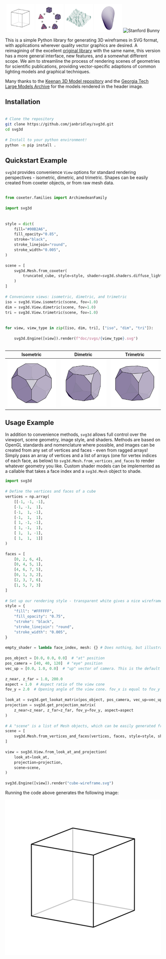<div style="text-align: center;">
   <img src='doc/svgs/cube-wireframe.svg' alt='Cube Wireframe' width='18%'/>
   <img src='doc/svgs/cycle-compact.svg' alt='Alternation Cycle' width='18%'/>
   <img src='doc/svgs/CrumpledDevelopable-tri-compact.svg' alt='Keenan CrumpledDevelopable' width='18%'/>
   <img src='doc/svgs/oloid_64-tri-compact.svg' alt='Keenan Oloid' width='18%'/>
   <!-- <img src='doc/svgs/teapot-tri.svg' alt='Stanford Teapot' width='20%'/> -->
   <img src='doc/svgs/bunny-tri-compact.svg' alt='Stanford Bunny' width='18%'/>
</div>



This is a simple Python library for generating 3D wireframes in SVG format, with applications wherever quality vector graphics are desired. A reimagining of the excellent [original library](https://prideout.net/blog/svg_wireframes/#using-the-api) with the same name, this version has a more general interface, new features, and a somewhat different scope. We aim to streamline the process of rendering scenes of geometries for scientific publications, providing vector-specific adaptions of common lighting models and graphical techniques.

Many thanks to the [Keenan 3D Model repository](https://www.cs.cmu.edu/~kmcrane/Projects/ModelRepository/) and the [Georgia Tech Large Models Archive](https://sites.cc.gatech.edu/projects/large_models/) for the models rendered in the header image.

## Installation

```bash

# Clone the repository
git clone https://github.com/janbridley/svg3d.git
cd svg3d

# Install to your python environment!
python -m pip install .

```


## Quickstart Example

`svg3d` provides convenience `View` options for standard rendering perspectives - isometric, dimetric, and trimetric. Shapes can be easily created from coxeter objects, or from raw mesh data.

```python

from coxeter.families import ArchimedeanFamily

import svg3d


style = dict(
    fill="#00B2A6",
    fill_opacity="0.85",
    stroke="black",
    stroke_linejoin="round",
    stroke_width="0.005",
)

scene = [
    svg3d.Mesh.from_coxeter(
        truncated_cube, style=style, shader=svg3d.shaders.diffuse_lighting
    )
]

# Convenience views: isometric, dimetric, and trimetric
iso = svg3d.View.isometric(scene, fov=1.0)
dim = svg3d.View.dimetric(scene, fov=1.0)
tri = svg3d.View.trimetric(scene, fov=1.0)


for view, view_type in zip([iso, dim, tri], ["iso", "dim", "tri"]):

    svg3d.Engine([view]).render(f"doc/svgs/{view_type}.svg")



```

| Isometric | Dimetric | Trimetric |
|-----------|----------|-----------|
| ![Isometric Image](doc/svgs/iso.svg) | ![Dimetric Image](doc/svgs/dim.svg) | ![Trimetric Image](doc/svgs/tri.svg) |


## Usage Example

In addition to convenience methods, `svg3d` allows full control over the viewport, scene geometry, image style, and shaders. Methods are based on OpenGL standards and nomenclature where possible, and images can be created from any set of vertices and faces - even from ragged arrays! Simply pass an array of vertices and a list of arrays (one for vertex indices of each face, as below) to `svg3d.Mesh.from_vertices_and_faces` to render whatever geometry you like. Custom shader models can be implemented as a callable that takes a face index and a `svg3d.Mesh` object to shade.

```python
import svg3d

# Define the vertices and faces of a cube
vertices = np.array(
    [[-1, -1, -1],
    [-1, -1,  1],
    [-1,  1, -1],
    [-1,  1,  1],
    [ 1, -1, -1],
    [ 1, -1,  1],
    [ 1,  1, -1],
    [ 1,  1,  1]]
)

faces = [
    [0, 2, 6, 4],
    [0, 4, 5, 1],
    [4, 6, 7, 5],
    [0, 1, 3, 2],
    [2, 3, 7, 6],
    [1, 5, 7, 3]
]

# Set up our rendering style - transparent white gives a nice wireframe appearance
style = {
    "fill": "#FFFFFF",
    "fill_opacity": "0.75",
    "stroke": "black",
    "stroke_linejoin": "round",
    "stroke_width": "0.005",
}

empty_shader = lambda face_index, mesh: {} # Does nothing, but illustrates the shader API

pos_object = [0.0, 0.0, 0.0]  # "at" position
pos_camera = [40, 40, 120]  # "eye" position
vec_up = [0.0, 1.0, 0.0]  # "up" vector of camera. This is the default value.

z_near, z_far = 1.0, 200.0
aspect = 1.0  # Aspect ratio of the view cone
fov_y = 2.0  # Opening angle of the view cone. fov_x is equal to fov_y * aspect

look_at = svg3d.get_lookat_matrix(pos_object, pos_camera, vec_up=vec_up)
projection = svg3d.get_projection_matrix(
    z_near=z_near, z_far=z_far, fov_y=fov_y, aspect=aspect
)

# A "scene" is a list of Mesh objects, which can be easily generated from raw data
scene = [
    svg3d.Mesh.from_vertices_and_faces(vertices, faces, style=style, shader=empty_shader)
]

view = svg3d.View.from_look_at_and_projection(
    look_at=look_at,
    projection=projection,
    scene=scene,
)

svg3d.Engine([view]).render("cube-wireframe.svg")

```

Running the code above generates the following image:

![Output for the first example.](doc/svgs/cube-wireframe.svg)

